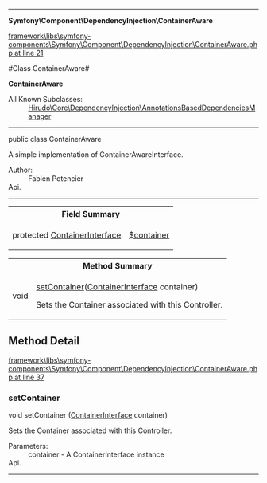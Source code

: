 

- - -

**Symfony\Component\DependencyInjection\ContainerAware**


<a href="https://github.com/JeyDotC/Hirudo/blob/master/framework/libs/symfony-components/Symfony/Component/DependencyInjection/ContainerAware.php#L21" >framework\libs\symfony-components\Symfony\Component\DependencyInjection\ContainerAware.php at line 21</a>

#Class ContainerAware#

**ContainerAware**


<dl>
<dt>All Known Subclasses:</dt>
<dd><a href="">Hirudo\Core\DependencyInjection\AnnotationsBasedDependenciesManager</a> </dd>
</dl>



- - -

<p class="signature"><span class='k'>public  class</span> <span class='nx'>ContainerAware</span></p>

<div class="comment" id="overview_description"><p>A simple implementation of ContainerAwareInterface.</p></div>

<dl>
<dt>Author:</dt>
<dd>Fabien Potencier <fabien@symfony.com></dd>
<dt>Api.</dt>
</dl>


- - -



<table id="summary_field">
<tr><th colspan="2">Field Summary</th></tr>
<tr>
<td><span class='k'>protected </span> <span class='nx'><a href='https://github.com/JeyDotC/Hirudo-docs/blob/master/symfony/component/dependencyinjection/ContainerInterface'>ContainerInterface</a></span></td>
<td class="description"><p class="name" ><a href="#container"> $container</a>
                                </p><p class="description"></p></td>
</tr>
</table>

<table id="summary_method">
<tr><th colspan="2">Method Summary</th></tr>
<tr>
<td><span class='k'></span> <span class='nx'>void</span></td>
<td class="description"><p class="name"><a href="#setcontainer">setContainer</a>(<a href="https://github.com/JeyDotC/Hirudo/blob/master/symfony/component/dependencyinjection/ContainerInterface.md">ContainerInterface</a> container)</p><p class="description">Sets the Container associated with this Controller.</p></td>
</tr>
</table>

<h2 id="detail_method">Method Detail</h2>

<a href="https://github.com/JeyDotC/Hirudo/blob/master/framework/libs/symfony-components/Symfony/Component/DependencyInjection/ContainerAware.php#L37" >framework\libs\symfony-components\Symfony\Component\DependencyInjection\ContainerAware.php at line 37</a>

<h3 id="setContainer()">setContainer</h3>
<span class='k'></span> <span class='nx'>void</span> <span class='nf'>setContainer</span> (<a href="https://github.com/JeyDotC/Hirudo/blob/master/symfony/component/dependencyinjection/ContainerInterface.md">ContainerInterface</a> container)

<div class="details">
<p>Sets the Container associated with this Controller.</p><dl>
<dt>Parameters:</dt>
<dd>container - A ContainerInterface instance</dd>
<dt>Api.</dt>
</dl>

</div>

- - -

